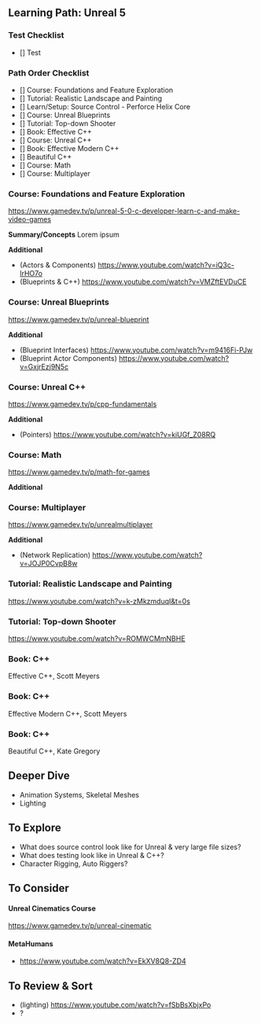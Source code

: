 ## Learning Path: Unreal 5

### Test Checklist
- [] Test

### Path Order Checklist
- [] Course: Foundations and Feature Exploration
- [] Tutorial: Realistic Landscape and Painting
- [] Learn/Setup: Source Control - Perforce Helix Core
- [] Course: Unreal Blueprints
- [] Tutorial: Top-down Shooter
- [] Book: Effective C++
- [] Course: Unreal C++
- [] Book: Effective Modern C++
- [] Beautiful C++
- [] Course: Math
- [] Course: Multiplayer



### Course: Foundations and Feature Exploration
https://www.gamedev.tv/p/unreal-5-0-c-developer-learn-c-and-make-video-games

**Summary/Concepts**
Lorem ipsum

**Additional**
- (Actors & Components) https://www.youtube.com/watch?v=iQ3c-lrHO7o
- (Blueprints & C++) https://www.youtube.com/watch?v=VMZftEVDuCE

### Course: Unreal Blueprints
https://www.gamedev.tv/p/unreal-blueprint

**Additional**
- (Blueprint Interfaces) https://www.youtube.com/watch?v=m9416Fi-PJw
- (Blueprint Actor Components) https://www.youtube.com/watch?v=GxjrEzj9N5c

### Course: Unreal C++
https://www.gamedev.tv/p/cpp-fundamentals

**Additional**
- (Pointers) https://www.youtube.com/watch?v=kiUGf_Z08RQ

### Course: Math
https://www.gamedev.tv/p/math-for-games

**Additional**

### Course: Multiplayer
https://www.gamedev.tv/p/unrealmultiplayer

**Additional**

- (Network Replication) https://www.youtube.com/watch?v=JOJP0CvpB8w

### Tutorial: Realistic Landscape and Painting
https://www.youtube.com/watch?v=k-zMkzmduqI&t=0s

### Tutorial: Top-down Shooter
https://www.youtube.com/watch?v=ROMWCMmNBHE

### Book: C++
Effective C++, Scott Meyers

### Book: C++
Effective Modern C++, Scott Meyers

### Book: C++
Beautiful C++, Kate Gregory

## Deeper Dive

- Animation Systems, Skeletal Meshes
- Lighting

## To Explore

- What does source control look like for Unreal & very large file sizes?
- What does testing look like in Unreal & C++?
- Character Rigging, Auto Riggers?

## To Consider

#### Unreal Cinematics Course
https://www.gamedev.tv/p/unreal-cinematic

#### MetaHumans
- https://www.youtube.com/watch?v=EkXV8Q8-ZD4

## To Review & Sort

- (lighting) https://www.youtube.com/watch?v=fSbBsXbjxPo
- ?

